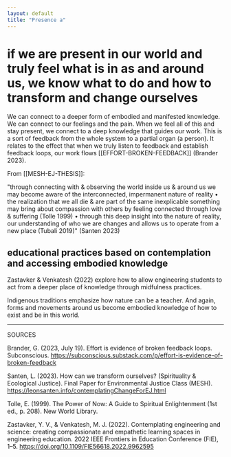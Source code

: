 ```yaml
---
layout: default
title: "Presence a"
---
```


# if we are present in our world and truly feel what is in as and around us, we know what to do and how to transform and change ourselves

We can connect to a deeper form of embodied and manifested knowledge. We can connect to our feelings and the pain. When we feel all of this and stay present, we connect to a deep knowledge that guides our work. This is a sort of feedback from the whole system to a partial organ (a person). It relates to the effect that when we truly listen to feedback and establish feedback loops, our work flows [[EFFORT-BROKEN-FEEDBACK]] (Brander 2023).

From [[MESH-EJ-THESIS]]:

"through connecting with & observing the world inside us &
around us we may become aware of the interconnected,
impermanent nature of reality • the realization that we all
die & are part of the same inexplicable something may bring
about compassion with others by feeling connected through
love & suffering (Tolle 1999) • through this deep insight
into the nature of reality, our understanding of who we are
changes and allows us to operate from a new place (Tubali
2019)"
(Santen 2023)


## educational practices based on contemplation and accessing embodied knowledge
Zastavker & Venkatesh (2022) explore how to allow engineering students to act from a deeper place of knowledge through midfulness practices.

Indigenous traditions emphasize how nature can be a teacher. And again, forms and movements around us become embodied knowledge of how to exist and be in this world. 
________
SOURCES

Brander, G. (2023, July 19). Effort is evidence of broken feedback loops. Subconscious. https://subconscious.substack.com/p/effort-is-evidence-of-broken-feedback

Santen, L. (2023). How can we transform ourselves? (Spirituality & Ecological Justice). Final Paper for Environmental Justice Class (MESH). https://leonsanten.info/contemplatingChangeForEJ.html

Tolle, E. (1999). The Power of Now: A Guide to Spiritual Enlightenment (1st ed., p. 208). New World Library.

Zastavker, Y. V., & Venkatesh, M. J. (2022). Contemplating engineering and science: creating compassionate and empathetic learning spaces in engineering education. 2022 IEEE Frontiers in Education Conference (FIE), 1–5. https://doi.org/10.1109/FIE56618.2022.9962595
